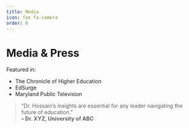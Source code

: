 ```yaml
---
title: Media
icon: fas fa-camera
order: 6
---
```


# Media & Press

Featured in:

- The Chronicle of Higher Education
- EdSurge
- Maryland Public Television

> “Dr. Hossain’s insights are essential for any leader navigating the future of education.”  
> <b>– Dr. XYZ, University of ABC</b>
